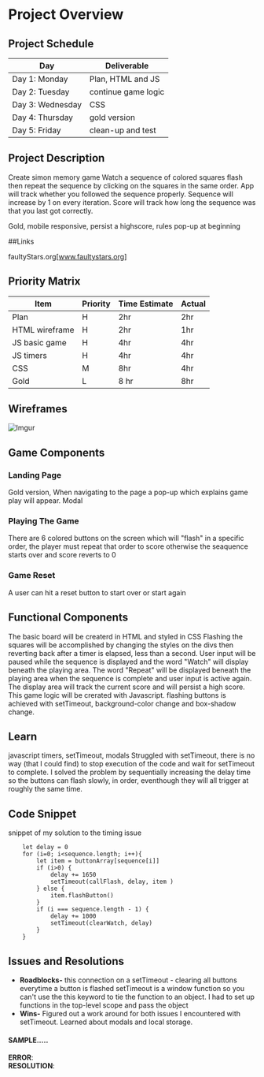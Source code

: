 # Project Overview

## Project Schedule

|  Day | Deliverable |
|---|---|
|Day 1: Monday| Plan, HTML and JS|
|Day 2: Tuesday| continue game logic|
|Day 3: Wednesday| CSS|
|Day 4: Thursday| gold version |
|Day 5: Friday | clean-up and test |


## Project Description

Create simon memory game
Watch a sequence of colored squares flash then repeat the sequence by clicking on the squares in the same order. App will track whether you followed the sequence properly. Sequence will increase by 1 on every iteration. Score will track how long the sequence was that you last got correctly.

Gold, mobile responsive, persist a highscore, rules pop-up at beginning

##Links

faultyStars.org[www.faultystars.org]

## Priority Matrix

| Item | Priority | Time Estimate | Actual |
|---|---|---|---|
|Plan | H | 2hr | 2hr |
|HTML wireframe | H | 2hr | 1hr |
|JS basic game | H | 4hr | 4hr |
|JS timers | H | 4hr | 4hr |
|CSS | M | 8hr | 4hr  |
|Gold | L | 8 hr | 8hr |




## Wireframes

![Imgur](https://i.imgur.com/RAi30s5.png?1)


## Game Components

### Landing Page
Gold version, When navigating to the page a pop-up which explains game play will appear. Modal


### Playing The Game
There are 6 colored buttons on the screen which will "flash" in a specific order, the player must repeat that order to score otherwise the seaquence starts over and score reverts to 0



### Game Reset
A user can hit a reset button to start over or start again

## Functional Components

The basic board will be createrd in HTML and styled in CSS
Flashing the squares will be accomplished by changing the styles on the divs then reverting back after a timer is elapsed, less than a second. User input will be paused while the sequence is displayed and the word "Watch" will display beneath the playing area. The word "Repeat" will be displayed beneath the playing area when the sequence is complete and user input is active again. The display area will track the current score and will persist a high score. This game logic will be crerated with Javascript.
flashing buttons is achieved with setTimeout, background-color change and box-shadow change.

## Learn
javascript timers, setTimeout, modals
Struggled with setTimeout, there is no way (that I could find) to stop execution of the code and wait for setTimeout to complete. I solved the problem by sequentially increasing the delay time so the buttons can flash slowly, in order, eventhough they will all trigger at roughly the same time.

## Code Snippet
snippet of my solution to the timing issue
```
    let delay = 0
    for (i=0; i<sequence.length; i++){
        let item = buttonArray[sequence[i]]
        if (i>0) {
            delay += 1650
            setTimeout(callFlash, delay, item )
        } else {
            item.flashButton()
        }
        if (i === sequence.length - 1) {
            delay += 1000
            setTimeout(clearWatch, delay)
        }
    }
```


## Issues and Resolutions
-  **Roadblocks-**
this connection on a setTimeout - clearing all buttons everytime a button is flashed
setTimeout is a window function so you can't use the this keyword to tie the function to an object. I had to set up functions in the top-level scope and pass the object 
-  **Wins-**
Figured out a work around for both issues I encountered with setTimeout.
Learned about modals and local storage.

#### SAMPLE.....
**ERROR**:                                
**RESOLUTION**: 
